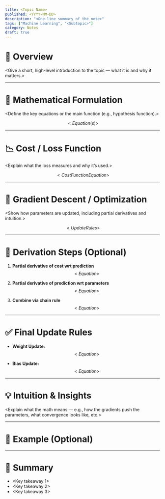 ```yaml
---
title: <Topic Name>
published: <YYYY-MM-DD>
description: "<One-line summary of the note>"
tags: ["Machine Learning", "<Subtopic>"]
category: Notes
draft: true
---
```


# 🧠 Overview

<Give a short, high-level introduction to the topic — what it is and why it matters.>

---

# 🔢 Mathematical Formulation

<Define the key equations or the main function (e.g., hypothesis function).>

$$
<Equation(s)>
$$

---

# 📉 Cost / Loss Function

<Explain what the loss measures and why it’s used.>

$$
<Cost Function Equation>
$$

---

# 🔁 Gradient Descent / Optimization

<Show how parameters are updated, including partial derivatives and intuition.>

$$
<Update Rules>
$$

---

# 🧩 Derivation Steps (Optional)

1. **Partial derivative of cost wrt prediction**
   $$
   <Equation>
   $$

2. **Partial derivative of prediction wrt parameters**
   $$
   <Equation>
   $$

3. **Combine via chain rule**
   $$
   <Equation>
   $$

---

# ✅ Final Update Rules

- **Weight Update:**
  $$
  <Equation>
  $$

- **Bias Update:**
  $$
  <Equation>
  $$

---

# 💡 Intuition & Insights

<Explain what the math means — e.g., how the gradients push the parameters, what convergence looks like, etc.>

---

# 🧮 Example (Optional)

<Provide a simple numerical or visual example.>

---

# 🧭 Summary

- <Key takeaway 1>
- <Key takeaway 2>
- <Key takeaway 3>
